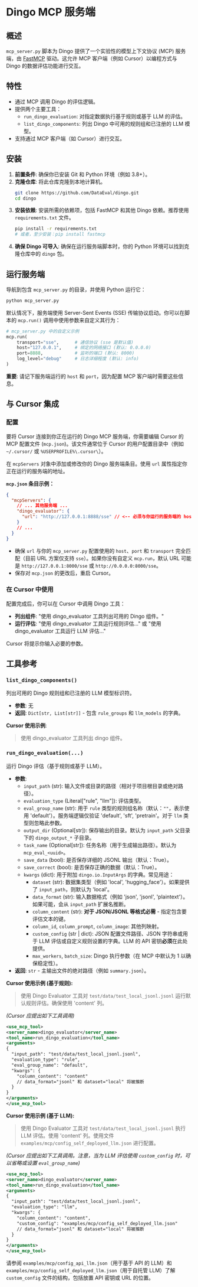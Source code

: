 # Dingo MCP 服务端

## 概述

`mcp_server.py` 脚本为 Dingo 提供了一个实验性的模型上下文协议 (MCP) 服务端，由 [FastMCP](https://github.com/modelcontextprotocol/fastmcp) 驱动。这允许 MCP 客户端（例如 Cursor）以编程方式与 Dingo 的数据评估功能进行交互。

## 特性

*   通过 MCP 调用 Dingo 的评估逻辑。
*   提供两个主要工具：
    *   `run_dingo_evaluation`: 对指定数据执行基于规则或基于 LLM 的评估。
    *   `list_dingo_components`: 列出 Dingo 中可用的规则组和已注册的 LLM 模型。
*   支持通过 MCP 客户端（如 Cursor）进行交互。

## 安装

1.  **前置条件**: 确保你已安装 Git 和 Python 环境（例如 3.8+）。
2.  **克隆仓库**: 将此仓库克隆到本地计算机。
    ```bash
    git clone https://github.com/DataEval/dingo.git
    cd dingo
    ```
3.  **安装依赖**: 安装所需的依赖项，包括 FastMCP 和其他 Dingo 依赖。推荐使用 `requirements.txt` 文件。
    ```bash
    pip install -r requirements.txt
    # 或者，至少安装：pip install fastmcp
    ```
4.  **确保 Dingo 可导入**: 确保在运行服务端脚本时，你的 Python 环境可以找到克隆仓库中的 `dingo` 包。

## 运行服务端

导航到包含 `mcp_server.py` 的目录，并使用 Python 运行它：

```bash
python mcp_server.py
```

默认情况下，服务端使用 Server-Sent Events (SSE) 传输协议启动。你可以在脚本的 `mcp.run()` 调用中使用参数来自定义其行为：

```python
# mcp_server.py 中的自定义示例
mcp.run(
    transport="sse",      # 通信协议 (sse 是默认值)
    host="127.0.0.1",     # 绑定的网络接口 (默认: 0.0.0.0)
    port=8888,            # 监听的端口 (默认: 8000)
    log_level="debug"     # 日志详细程度 (默认: info)
)
```

**重要**: 请记下服务端运行的 `host` 和 `port`，因为配置 MCP 客户端时需要这些信息。

## 与 Cursor 集成

### 配置

要将 Cursor 连接到你正在运行的 Dingo MCP 服务端，你需要编辑 Cursor 的 MCP 配置文件 (`mcp.json`)。该文件通常位于 Cursor 的用户配置目录中（例如 `~/.cursor/` 或 `%USERPROFILE%\.cursor\`）。

在 `mcpServers` 对象中添加或修改你的 Dingo 服务端条目。使用 `url` 属性指定你正在运行的服务端的地址。

**`mcp.json` 条目示例：**

```json
{
  "mcpServers": {
    // ... 其他服务端 ...
    "dingo_evaluator": {
      "url": "http://127.0.0.1:8888/sse" // <-- 必须与你运行的服务端的 host、port 和 transport 匹配
    }
    // ...
  }
}
```

*   确保 `url` 与你的 `mcp_server.py` 配置使用的 `host`、`port` 和 `transport` 完全匹配（目前 URL 方案仅支持 `sse`）。如果你没有自定义 `mcp.run`，默认 URL 可能是 `http://127.0.0.1:8000/sse` 或 `http://0.0.0.0:8000/sse`。
*   保存对 `mcp.json` 的更改后，重启 Cursor。

### 在 Cursor 中使用

配置完成后，你可以在 Cursor 中调用 Dingo 工具：

*   **列出组件**: "使用 dingo_evaluator 工具列出可用的 Dingo 组件。"
*   **运行评估**: "使用 dingo_evaluator 工具运行规则评估..." 或 "使用 dingo_evaluator 工具运行 LLM 评估..."

Cursor 将提示你输入必要的参数。

## 工具参考

### `list_dingo_components()`

列出可用的 Dingo 规则组和已注册的 LLM 模型标识符。

*   **参数**: 无
*   **返回**: `Dict[str, List[str]]` - 包含 `rule_groups` 和 `llm_models` 的字典。

**Cursor 使用示例**:
> 使用 dingo_evaluator 工具列出 dingo 组件。

### `run_dingo_evaluation(...)`

运行 Dingo 评估（基于规则或基于 LLM）。

*   **参数**:
    *   `input_path` (str): 输入文件或目录的路径（相对于项目根目录或绝对路径）。
    *   `evaluation_type` (Literal["rule", "llm"]): 评估类型。
    *   `eval_group_name` (str): 用于 `rule` 类型的规则组名称（默认：`""`，表示使用 'default'）。服务端逻辑仅验证 'default', 'sft', 'pretrain'。对于 `llm` 类型则忽略此参数。
    *   `output_dir` (Optional[str]): 保存输出的目录。默认为 `input_path` 父目录下的 `dingo_output_*` 子目录。
    *   `task_name` (Optional[str]): 任务名称（用于生成输出路径）。默认为 `mcp_eval_<uuid>`。
    *   `save_data` (bool): 是否保存详细的 JSONL 输出（默认：True）。
    *   `save_correct` (bool): 是否保存正确的数据（默认：True）。
    *   `kwargs` (dict): 用于附加 `dingo.io.InputArgs` 的字典。常见用途：
        *   `dataset` (str): 数据集类型（例如 'local', 'hugging_face'）。如果提供了 `input_path`，则默认为 'local'。
        *   `data_format` (str): 输入数据格式（例如 'json', 'jsonl', 'plaintext'）。如果可能，会从 `input_path` 扩展名推断。
        *   `column_content` (str): **对于 JSON/JSONL 等格式必需** - 指定包含要评估文本的键。
        *   `column_id`, `column_prompt`, `column_image`: 其他列映射。
        *   `custom_config` (str | dict): JSON 配置文件路径、JSON 字符串或用于 LLM 评估或自定义规则设置的字典。LLM 的 API 密钥**必须**在此处提供。
        *   `max_workers`, `batch_size`: Dingo 执行参数（在 MCP 中默认为 1 以确保稳定性）。
*   **返回**: `str` - 主输出文件的绝对路径（例如 `summary.json`）。

**Cursor 使用示例 (基于规则):**

> 使用 Dingo Evaluator 工具对 `test/data/test_local_jsonl.jsonl` 运行默认规则评估。确保使用 'content' 列。

*(Cursor 应提出如下工具调用)*
```xml
<use_mcp_tool>
<server_name>dingo_evaluator</server_name>
<tool_name>run_dingo_evaluation</tool_name>
<arguments>
{
  "input_path": "test/data/test_local_jsonl.jsonl",
  "evaluation_type": "rule",
  "eval_group_name": "default",
  "kwargs": {
    "column_content": "content"
    // data_format="jsonl" 和 dataset="local" 将被推断
  }
}
</arguments>
</use_mcp_tool>
```

**Cursor 使用示例 (基于 LLM):**

> 使用 Dingo Evaluator 工具对 `test/data/test_local_jsonl.jsonl` 执行 LLM 评估。使用 'content' 列。使用文件 `examples/mcp/config_self_deployed_llm.json` 进行配置。

*(Cursor 应提出如下工具调用。注意，当为 LLM 评估使用 `custom_config` 时，可以省略或设置 `eval_group_name`)*
```xml
<use_mcp_tool>
<server_name>dingo_evaluator</server_name>
<tool_name>run_dingo_evaluation</tool_name>
<arguments>
{
  "input_path": "test/data/test_local_jsonl.jsonl",
  "evaluation_type": "llm",
  "kwargs": {
    "column_content": "content",
    "custom_config": "examples/mcp/config_self_deployed_llm.json"
    // data_format="jsonl" 和 dataset="local" 将被推断
  }
}
</arguments>
</use_mcp_tool>
```

请参阅 `examples/mcp/config_api_llm.json`（用于基于 API 的 LLM）和 `examples/mcp/config_self_deployed_llm.json`（用于自托管 LLM）了解 `custom_config` 文件的结构，包括放置 API 密钥或 URL 的位置。 